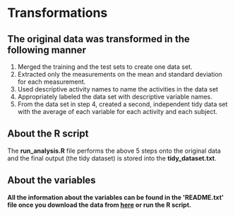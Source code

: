 # Transformations
## The original data was transformed in the following manner
1. Merged the training and the test sets to create one data set.
2. Extracted only the measurements on the mean and standard deviation for each measurement.
3. Used descriptive activity names to name the activities in the data set
4. Appropriately labeled the data set with descriptive variable names.
5. From the data set in step 4, created a second, independent tidy data set with the average of each variable for each activity and each subject.

## About the R script
The **run_analysis.R** file performs the above 5 steps onto the original data and the final output (the tidy dataset) is stored into the **tidy_dataset.txt**.

## About the variables
**All the information about the variables can be found in the 'README.txt' file once you download the data from [here](https://d396qusza40orc.cloudfront.net/getdata%2Fprojectfiles%2FUCI%20HAR%20Dataset.zip) or run the R script.**
